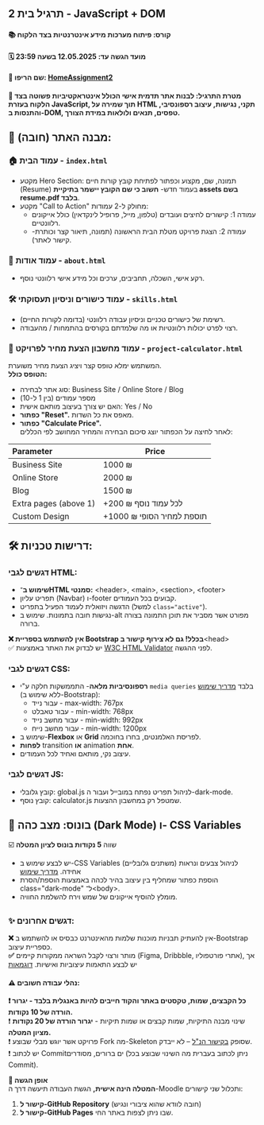 ## **תרגיל בית 2 \- JavaScript \+ DOM**

#### **📚 קורס: פיתוח מערכות מידע אינטרנטיות בצד הלקוח**

#### **🗓 מועד הגשה עד: 12.05.2025 בשעה 23:59**

#### **📁 שם הריפו: [HomeAssignment2](https://github.com/Ruppin-2025/HomeAssignment2)**

#### 

#### **🎯 מטרת התרגיל:** לבנות אתר תדמית אישי הכולל אינטראקטיביות פשוטה בצד הלקוח בעזרת JavaScript, תוך שמירה על HTML תקני, נגישות, עיצוב רספונסיבי, והתנסות ב-DOM, טפסים, תנאים ולולאות במידת הצורך.  

## 

## **🧱 מבנה האתר (חובה):**

### **🏠 עמוד הבית \-** `index.html`

* מקטע Hero Section: תמונה, שם, מקצוע וכפתור לפתיחת קובץ קורות חיים (Resume) בעמוד חדש- **חשוב כי שם הקובץ יישמר בתיקיית assets בשם resume.pdf בלבד**.  
* מקטע "Call to Action" מחולק ל-2 עמודות:  
  * עמודה 1: קישורים לחיצים ועובדים (טלפון, מייל, פרופיל לינקדאין) כולל אייקונים רלוונטיים.  
  * עמודה 2: הצגת פרויקט מטלת הבית הראשונה (תמונה, תיאור קצר וכותרת- קישור לאתר). 

### 

### **👤 עמוד אודות \-** `about.html`

* רקע אישי, השכלה, תחביבים, ערכים וכל מידע אישי רלוונטי נוסף.

### 

### **🛠️ עמוד כישורים וניסיון תעסוקתי \-** `skills.html` 

* רשימת של כישורים טכניים וניסיון עבודה רלוונטי (בדומה לקורות החיים).  
* רצוי לפרט יכולות רלוונטיות או מה שלמדתם בקורסים בהתמחות / מהעבודה.

### 

### **💸 עמוד מחשבון הצעת מחיר לפרויקט \-** `project-calculator.html`

המשתמש ימלא טופס קצר ויציג הצעת מחיר משוערת.   
**הטופס כולל:**

* סוג אתר לבחירה: Business Site / Online Store / Blog  
* מספר עמודים (בין 1 ל-10)  
* האם יש צורך בעיצוב מותאם אישית: Yes / No  
* **כפתור "Reset".** מאפס את כל השדות.  
* **כפתור "Calculate Price".**   
  לאחר לחיצה על הכפתור יוצג סיכום הבחירה והמחיר המחושב לפי הכללים:

| Parameter | Price |
| :- | -- |
| Business Site | 1000 ₪ |
| Online Store | 2000 ₪ |
| Blog | 1500 ₪ |
| Extra pages (above 1\) | \+200 ₪ לכל עמוד נוסף |
| Custom Design | \+1000 ₪ תוספת למחיר הסופי |

## 

## **🛠️ דרישות טכניות:**

### **דגשים לגבי HTML:**

* **שימוש ב־HTML סמנטי:** \<header\>, \<main\>, \<section\>, \<footer\>  
* תפריט עליון (Navbar) ו-footer קבועים בכל העמודים.  
* הדגשה ויזואלית לעמוד הפעיל בתפריט (למשל `class="active"`).  
* נגישות חובה בתמונות. שימוש ב-alt מפורט אשר מסביר את תוכן התמונה בצורה ברורה.

**❌ אין להשתמש בספריית Bootstrap בכלל\! גם לא צירוף קישור ב**\<head\>  
✅ יש לבדוק את האתר באמצעות [W3C HTML Validator](https://validator.w3.org/) לפני ההגשה.

### **דגשים לגבי CSS:**

* **רספונסיביות מלאה**\- התממשקות חלקה ע"י `media queries` בלבד [מדריך שימוש](https://www.w3schools.com/css/css_rwd_mediaqueries.asp) (ללא שימוש ב-Bootstrap):   
  * עבור נייד - max-width: 767px  
  * עבור טאבלט - min-width: 768px  
  * עבור מחשב נייד - min-width: 992px  
  * עבור מחשב נייח - min-width: 1200px  
* שימוש ב-**Flexbox** או **Grid** לפריסת האלמנטים, בחרו בחוכמה.  
* **לפחות** transition **או** animation **אחת**.  
* עיצוב נקי, מותאם ואחיד לכל העמודים.

### **דגשים לגבי JS:**

* קובץ גלובלי: global.js לניהול תפריט נפתח במובייל ועבור ה-dark-mode.  
* קובץ נוסף: calculator.js שמטפל רק במחשבון ההצעות.

## 

## **🌙 בונוס: מצב כהה (Dark Mode) ו- CSS Variables** 

☑️ שווה **5 נקודות בונוס לציון המטלה**

* יש לבצע שימוש ב-CSS Variables (משתנים גלובליים) לניהול צבעים ונראות אחידה. [מדריך שימוש](https://www.w3schools.com/css/css3_variables.asp)  
* הוספת כפתור שמחליף בין עיצוב בהיר לכהה באמצעות הוספת/הסרת class="dark-mode" ל־\<body\>.  
* מומלץ להוסיף אייקונים של שמש וירח להשלמת החוויה.

## 

### **✨ דגשים אחרונים:**

**❌** אין להעתיק תבניות מוכנות שלמות מהאינטרנט כבסיס או להשתמש ב-Bootstrap כספריית עיצוב.   
**✅** מותר ורצוי לקבל השראה ממקורות קיימים (Figma, Dribbble, אתרי פורטפוליו), אך יש לבצע התאמות עיצוביות ואישיות.  [דוגמאות](https://www.figma.com/community/portfolio-templates?editor_type=figma)

#### 

#### **⚠️ נהלי עבודה חשובים:**

**❗ כל הקבצים, שמות, טקסטים באתר והקוד חייבים להיות באנגלית בלבד \- יגרור הורדה של 10 נקודות.**  
❗ שינוי מבנה התיקיות, שמות קבצים או שמות תיקיות \- **יגרור הורדה של 20 נקודות מציון המטלה.**  
❗ פרויקט אשר יוגש מבלי שבוצע Fork מה-Skeleton שסופק [בקישור הנ"ל](https://github.com/Ruppin-2025/HomeAssignment2) – לא ייבדק.  
❗ יש לכתוב Commitים ברורים, מסודרים (ניתן לכתוב בעברית מה השינוי שבוצע בכל Commit).  


**📝 אופן הגשה**  
**המטלה הינה אישית,** הגשת העבודה תיעשה דרך ה-Moodle ותכלול שני קישורים:

1. **קישור ל-GitHub Repository** (חובה לוודא שהוא ציבורי ונגיש)  
2. **קישור ל-GitHub Pages** שבו ניתן לצפות באתר החי.
